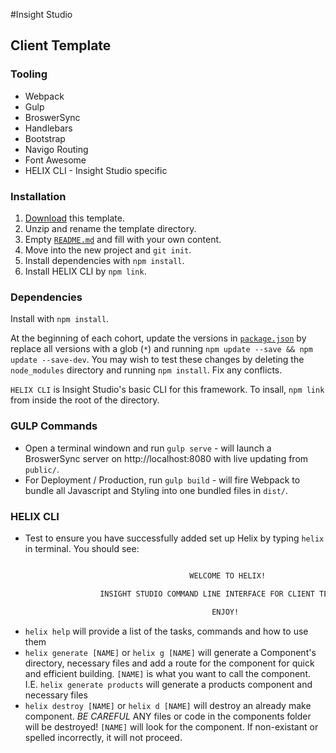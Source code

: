 #Insight Studio

## Client Template

### Tooling
-   Webpack
-   Gulp
-   BroswerSync
-   Handlebars
-   Bootstrap
-   Navigo Routing
-   Font Awesome
-   HELIX CLI - Insight Studio specific

### Installation

1.  [Download](../../archive/master.zip) this template.
1.  Unzip and rename the template directory.
1.  Empty [`README.md`](README.md) and fill with your own content.
1.  Move into the new project and `git init`.
1.  Install dependencies with `npm install`.
1.  Install HELIX CLI by `npm link`.

### Dependencies

Install with `npm install`.

At the beginning of each cohort, update the versions in
[`package.json`](package.json) by replace all versions with a glob (`*`) and
running `npm update --save && npm update --save-dev`. You may wish to test these
changes by deleting the `node_modules` directory and running `npm install`.
Fix any conflicts.

`HELIX CLI` is Insight Studio's basic CLI for this framework. To insall, `npm link` from inside the root of the directory.

### GULP Commands
-   Open a terminal windown and run `gulp serve` - will launch a BroswerSync server on http://localhost:8080 with live updating from `public/`.
-   For Deployment / Production, run `gulp build` - will fire Webpack to bundle all Javascript and Styling into one bundled files in `dist/`.

### HELIX CLI
-   Test to ensure you have successfully added set up Helix by typing `helix` in terminal. You should see:

```sh

                                        WELCOME TO HELIX!

                    INSIGHT STUDIO COMMAND LINE INTERFACE FOR CLIENT TEMPLATES.

                                             ENJOY!
```

-   `helix help` will provide a list of the tasks, commands and how to use them
-   `helix generate [NAME]` or `helix g [NAME]` will generate a Component's directory, necessary files and add a route for the component for quick and efficient building. `[NAME]` is what you want to call the component. I.E. `helix generate products` will generate a products component and necessary files
-   `helix destroy [NAME]` or `helix d [NAME]` will destroy an already make component. *BE CAREFUL* ANY files or code in the components folder will be destroyed! `[NAME]` will look for the component. If non-existant or spelled incorrectly, it will not proceed. 

<!-- ### File Structure

The framework utilizes the component based approached. All of the components can be found in `app/`.

All files that consist of `app.<%something%>.ext` are part of the application component. Consider this to be the global level of the application. This includes any navigation or application wide functionality. Sub-directories in `app/` are both views along with components. -->

